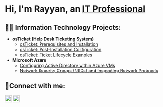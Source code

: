 <h1>Hi, I'm Rayyan, an <a href="https://www.linkedin.com/in/rayyandunn1/">IT Professional</a></h1>

<h2>👨‍💻 Information Technology Projects:</h2>

- <b>osTicket (Help Desk Ticketing System)</b>
  - [osTicket: Prerequisites and Installation](https://github.com/drayyan23/osticket-prereqs)
  - [osTicket: Post-Installation Configuration](https://github.com/drayyan23/post-install-config)
  - [osTicket: Ticket Lifecycle Examples](https://github.com/drayyan23/ticket-lifecycle)
- <b>Microsoft Azure</b>
  - [Configuring Active Directory within Azure VMs](https://github.com/drayyan23/configure-ad)
  - [Network Security Groups (NSGs) and Inspecting Network Protocols](https://github.com/drayyan23/azure_network_protocols)

<h2>🤳Connect with me:</h2>

[<img align="left" alt="Josh | LinkedIn" width="22px" src="https://cdn.jsdelivr.net/npm/simple-icons@v3/icons/linkedin.svg" />][linkedin]
[<img align="left" alt="Josh | Instagram" width="22px" src="https://cdn.jsdelivr.net/npm/simple-icons@v3/icons/instagram.svg" />][instagram]

[instagram]:https://www.instagram.com/rayyandunn/
[linkedin]: https://www.linkedin.com/in/www.linkedin.com/in/rayyandunn1/

